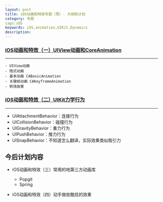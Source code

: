 ```yaml
---
layout: post
title: iOS动画和特效专题（零）- 大纲和计划
category: 专题
tags:iOS
keywords: iOS,animation,UIKit,Dynamics
description:
---
```



### [iOS动画和特效（一）UIView动画和CoreAnimation](/2015-10-30-iOS-Animation-UIViewAndCoreAnimation.html)
---
    - UIView动画
    - 隐式动画
    - 基本动画 CABasicAnimation
    - 关键帧动画 CAKeyframeAnimation
    - 转场效果

### [iOS动画和特效（二）UIKit力学行为](/2015-10-30-iOS-UIKit-Dynamics.html)
---
   -   UIAttachmentBehavior：连接行为
   -   UICollisionBehavior：碰撞行为
   -   UIGravityBehavior：重力行为
   -   UIPushBehavior：推力行为
   -   UISnapBehavior：不知道怎么翻译，实际效果类似吸引力


## 今后计划内容

-  iOS动画和特效（三）常用的地第三方动画库
    -   Popgit
    -   Spring

-  iOS动画和特效（四）动手做些酷炫的效果


